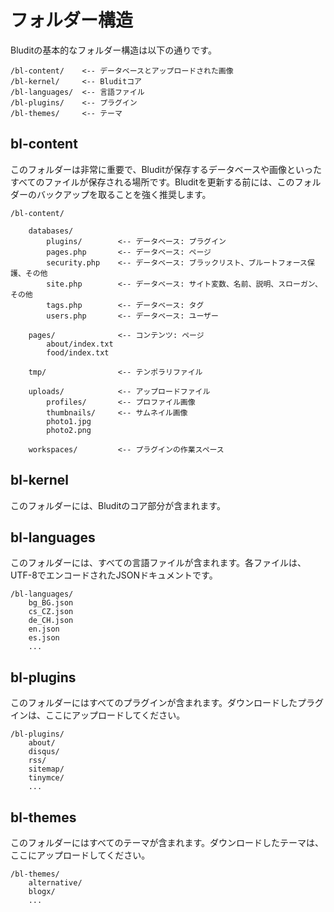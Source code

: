 # フォルダー構造
<!-- position: 2 -->

Bluditの基本的なフォルダー構造は以下の通りです。

```
/bl-content/	<-- データベースとアップロードされた画像
/bl-kernel/		<-- Bluditコア
/bl-languages/	<-- 言語ファイル
/bl-plugins/	<-- プラグイン
/bl-themes/		<-- テーマ
```

## bl-content

このフォルダーは非常に重要で、Bluditが保存するデータベースや画像といったすべてのファイルが保存される場所です。Bluditを更新する前には、このフォルダーのバックアップを取ることを強く推奨します。

```
/bl-content/

	databases/
		plugins/		<-- データベース: プラグイン
		pages.php		<-- データベース: ページ
		security.php	<-- データベース: ブラックリスト、ブルートフォース保護、その他
		site.php		<-- データベース: サイト変数、名前、説明、スローガン、その他
		tags.php		<-- データベース: タグ
		users.php		<-- データベース: ユーザー

	pages/				<-- コンテンツ: ページ
		about/index.txt
		food/index.txt

	tmp/				<-- テンポラリファイル

	uploads/			<-- アップロードファイル
		profiles/		<-- プロファイル画像
		thumbnails/		<-- サムネイル画像
		photo1.jpg
		photo2.png

	workspaces/			<-- プラグインの作業スペース
```

## bl-kernel

このフォルダーには、Bluditのコア部分が含まれます。

## bl-languages

このフォルダーには、すべての言語ファイルが含まれます。各ファイルは、UTF-8でエンコードされたJSONドキュメントです。

```
/bl-languages/
	bg_BG.json
	cs_CZ.json
	de_CH.json
	en.json
	es.json
	...
```

## bl-plugins

このフォルダーにはすべてのプラグインが含まれます。ダウンロードしたプラグインは、ここにアップロードしてください。

```
/bl-plugins/
	about/
	disqus/
	rss/
	sitemap/
	tinymce/
	...
```

## bl-themes
このフォルダーにはすべてのテーマが含まれます。ダウンロードしたテーマは、ここにアップロードしてください。

```
/bl-themes/
	alternative/
	blogx/
	...
```
